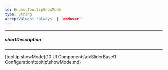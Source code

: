 ```yaml
---
id: Enums.TooltipShowMode
type: String
acceptValues: 'always' | 'onHover'
---
```

---
##### shortDescription
<!-- Description goes here -->

---
<!-- Description goes here -->
[tooltip.showMode](10 UI Components\dxSliderBase\1 Configuration\tooltip\showMode.md)